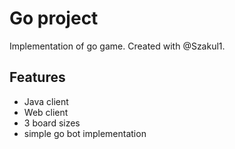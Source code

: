 # Go project
Implementation of go game. Created with @Szakul1.
## Features
- Java client
- Web client
- 3 board sizes
- simple go bot implementation
